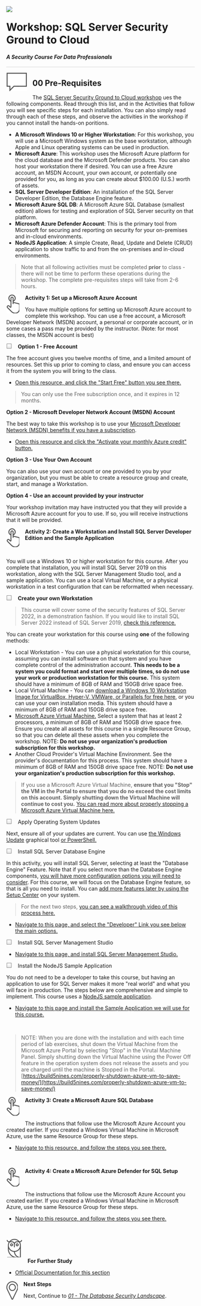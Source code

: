 <img style="float: left; margin: 0px 15px 15px 0px;" src="https://raw.githubusercontent.com/microsoft/sqlworkshops/master/graphics/Lock-2.png">

# Workshop: SQL Server Security Ground to Cloud

#### <i>A Security Course For Data Professionals</i>

<p style="border-bottom: 1px solid lightgrey;"></p>

<img style="float: left; margin: 0px 15px 15px 0px;" src="../graphics/textbubble.png"><h2>00 Pre-Requisites</h2>

The <a href="https://github.com/David-Seis/SecureYourAzureData" target="_blank">SQL Server Security Ground to Cloud workshop</a> ues the following components. Read through this list, and in the Activities that follow you will see specific steps for each installation. You can also simply read through each of these steps, and observe the activities in the workshop if you cannot install the hands-on poritions.

- **A Microsoft Windows 10 or Higher Workstation**: For this workshop, you will use a Microsoft Windows system as the base workstation, although Apple and Linux operating systems can be used in production.
- **Microsoft Azure**: This workshop uses the Microsoft Azure platform for the cloud database and the Microsoft Defender products. You can also host your workstation there if desired. You can use a free Azure account, an MSDN Account, your own account, or potentially one provided for you, as long as you can create about $100.00 (U.S.) worth of assets.
- **SQL Server Developer Edition**: An installation of the SQL Server Developer Edition, the Database Engine feature.
- **Microsoft Azure SQL DB**: A Microsoft Azure SQL Database (smallest edition) allows for testing and exploration of SQL Server security on that platform.
- **Microsoft Azure Defender Account**: This is the primary tool from Microsoft for securing and reporting on security for your on-premises and in-cloud environments.
- **NodeJS Application**: A simple Create, Read, Update and Delete (CRUD) application to show traffic to and from the on-premises and in-cloud environments.

> Note that all following activities must be completed **prior** to class - there will not be time to perform these operations during the workshop. The complete pre-requisites steps will take from 2-6 hours.

<p><img style="float: left; margin: 0px 15px 15px 0px;" src="../graphics/point1.png"><b>Activity 1: Set up a Microsoft Azure Account</b></p>

You have multiple options for setting up Microsoft Azure account to complete this workshop. You can use a free account, a Microsoft Developer Network (MSDN) account, a personal or corporate account, or in some cases a pass may be provided by the instructor. (Note: for most classes, the MSDN account is best)

<p><img style="float: left; margin: 0px 15px 15px 0px;" src="../graphics/checkbox.png"><b>Option 1 - Free Account</b></p>

The free account gives you twelve months of time, and a limited amount of resources. Set this up prior to coming to class, and ensure you can access it from the system you will bring to the class.

- <a href="https://azure.microsoft.com/en-us/free/" target="_blank">Open this resource, and click the "Start Free" button you see there.</a>

> You can only use the Free subscription once, and it expires in 12 months.

<p><b>Option 2 - Microsoft Developer Network Account (MSDN) Account</b></p>

The best way to take this workshop is to use your [Microsoft Developer Network (MSDN) benefits if you have a subscription](https://marketplace.visualstudio.com/subscriptions).

- <a href="https://azure.microsoft.com/en-us/pricing/member-offers/credit-for-visual-studio-subscribers/" target="_blank">Open this resource and click the "Activate your monthly Azure credit" button.</a>

<p><b>Option 3 - Use Your Own Account</b></p>

You can also use your own account or one provided to you by your organization, but you must be able to create a resource group and create, start, and manage a Workstation. 

<p><b>Option 4 - Use an account provided by your instructor</b></p>

Your workshop invitation may have instructed you that they will provide a Microsoft Azure account for you to use. If so, you will receive instructions that it will be provided.

<p><img style="float: left; margin: 0px 15px 15px 0px;" src="../graphics/point1.png"><b>Activity 2: Create a Workstation and Install SQL Server Developer Edition and the Sample Application</b></p>
<br>

You will use a Windows 10 or higher workstation for this course. After you complete that installation, you will install SQL Server 2019 on this workstation, along with the SQL Server Management Studio tool, and a sample application.  You can use a local Virtual Machine, or a physical workstation in a test configuration that can be reformatted when necessary.

<p><img style="float: left; margin: 0px 15px 15px 0px;" src="../graphics/checkbox.png"><b>Create your own Workstation</b></p> 

> This course will cover some of the security features of SQL Server 2022, in a demonstration fashion. If you would like to install SQL Server 2022 instead of SQL Server 2019, <a href="https://info.microsoft.com/ww-landing-sql-server-2022.html?culture=en-us&country=US" target="_blank">check this reference.</a>

You can create your workstation for this course using **one** of the following methods:

- Local Workstation - You can use a physical workstation for this course, assuming you can install software on that system and you have complete control of the administration account. **This needs to be a system you could format and start over multiple times, so do not use your work or production workstation for this course.** This system should have a minimum of 8GB of RAM and 150GB drive space free.
- Local Virtual Machine - You can <a href="https://developer.microsoft.com/en-us/windows/downloads/virtual-machines" target="_blank">download a Windows 10 Workstation Image for VirtualBox, Hyper-V, VMWare, or Parallels for free here</a>, or you can use your own installation media.</a> This system should have a minimum of 8GB of RAM and 150GB drive space free. 
- <a href="https://docs.microsoft.com/en-us/azure/virtual-machines/windows/quick-create-portal" target="_blank">Microsoft Azure Virtual Machine.</a> Select a system that has at least 2 processors, a minimum of 8GB of RAM and 150GB drive space free. Ensure you create all assets for this course in a single Resource Group, so that you can delete all these assets when you complete the workshop. NOTE: **Do not use your organization's production subscription for this workshop.**
- Another Cloud Provider's Virtual Machine Environment. See the provider's documentation for this process. This system should have a minimum of 8GB of RAM and 150GB drive space free. NOTE: **Do not use your organization's production subscription for this workshop.**

> If you use a Microsoft Azure Virtual Machine,  **ensure that you "Stop" the VM in the Portal to ensure that you do no exceed the cost limits on this account. Simply shutting down the Virtual Machine will continue to cost you.** <a href="https://build5nines.com/properly-shutdown-azure-vm-to-save-money/" target="_blank">You can read more about properly stopping a Microsoft Azure Virtual Machine here.</a>

<p><img style="float: left; margin: 0px 15px 15px 0px;" src="../graphics/checkbox.png"> Apply Operating System Updates</b></p>

Next, ensure all of your updates are current. You can use <a href="https://support.microsoft.com/en-us/windows/update-windows-3c5ae7fc-9fb6-9af1-1984-b5e0412c556a#WindowsVersion=Windows_10" target="_blank">the Windows Update</a> graphical tool <a href="https://www.parallels.com/blogs/ras/powershell-windows-update/" target="_blank">or PowerShell.</a>

<p><img style="float: left; margin: 0px 15px 15px 0px;" src="../graphics/checkbox.png"> Install SQL Server Database Engine</b></p>

In this activity, you will install SQL Server, selecting at least the "Database Engine" Feature. Note that if you select more than the Database Engine components, <a href="https://docs.microsoft.com/en-us/sql/database-engine/install-windows/install-sql-server?view=sql-server-ver16" target="_blank">you will have more configuration options you will need to consider</a>. For this course, we will focus on the Database Engine feature, so that is all you need to install. You can <a href="https://docs.microsoft.com/en-us/sql/database-engine/install-windows/add-features-to-an-instance-of-sql-server-setup?view=sql-server-ver16" target="_blank">add more features later by using the Setup Center</a> on your system.

> For the next two steps, <a href="https://www.youtube.com/watch?v=KZtHbq_Ar_Y" target="_blank">you can see a walkthrough video of this process here.</a>

- <a href="https://www.microsoft.com/en-us/sql-server/sql-server-downloads?rtc=1" target="_blank">Navigate to this page, and select the "Developer" Link you see below the main options.</a>

<p><img style="float: left; margin: 0px 15px 15px 0px;" src="../graphics/checkbox.png"> Install SQL Server Management Studio</b></p>

- <a href="https://docs.microsoft.com/en-us/sql/ssms/download-sql-server-management-studio-ssms?view=sql-server-ver16" target="_blank">Navigate to this page, and install SQL Server Management Studio.</a>

<p><img style="float: left; margin: 0px 15px 15px 0px;" src="../graphics/checkbox.png"> Install the NodeJS Sample Application</b></p>

You do not need to be a developer to take this course, but having an application to use for SQL Server makes it more "real world" and what you will face in production. The steps below are comprehensive and simple to implement. This course uses a <a href="https://nodejs.org/en/" target="_blank">NodeJS sample application</a>.

- <a href="https://www.microsoft.com/en-us/sql-server/developer-get-started/node/windows/" target="_blank">Navigate to this page and install the Sample Application we will use for this course.</a>

<br>
 
> NOTE: When you are done with the installation and with each time period of lab exercises, shut down the Virtual Machine from the Microsoft Azure Portal by selecting "Stop" in the Virutal Machine Panel. Simply shutting down the Virtual Machine using the Power Off feature in the operation system does not release the assets and you are charged until the machine is Stopped in the Portal. [https://build5nines.com/properly-shutdown-azure-vm-to-save-money/](https://build5nines.com/properly-shutdown-azure-vm-to-save-money/) 
    
<p><img style="float: left; margin: 0px 15px 15px 0px;" src="../graphics/point1.png"><b>Activity 3: Create a Microsoft Azure SQL Database</b></p>
<br>

The instructions that follow use the Microsoft Azure Account you created earlier. If you created a Windows Virtual Machine in Microsoft Azure, use the same Resource Group for these steps.

- <a href="https://docs.microsoft.com/en-us/azure/azure-sql/database/single-database-create-quickstart?view=azuresql&tabs=azure-portal" target="_blank">Navigate to this resource, and follow the steps you see there.</a>

<br>

<p><img style="float: left; margin: 0px 15px 15px 0px;" src="../graphics/point1.png"><b>Activity 4: Create a Microsoft Azure Defender for SQL Setup</b></p>
<br>

The instructions that follow use the Microsoft Azure Account you created earlier. If you created a Windows Virtual Machine in Microsoft Azure, use the same Resource Group for these steps.

- <a href="https://docs.microsoft.com/en-us/azure/azure-sql/database/azure-defender-for-sql?view=azuresql" target="_blank">Navigate to this resource, and follow the steps you see there.</a>

<br>

<p><img style="margin: 0px 15px 15px 0px;" src="../graphics/owl.png"><b>For Further Study</b></p>
<ul>
    <li><a href="https://docs.microsoft.com/en-us/sql/database-engine/install-windows/install-sql-server?view=sql-server-ver16" target="_blank">Official Documentation for this section</a></li>
</ul>

<p><img style="float: left; margin: 0px 15px 15px 0px;" src="../graphics/geopin.png"><b >Next Steps</b></p>

Next, Continue to <a href="[url](https://github.com/David-Seis/SecureYourAzureData/blob/Buck/SQLSecurity/01%20-%20SecurityLandscape.md)" target="_blank"><i> 01 - The Database Security Landscape</i></a>.
